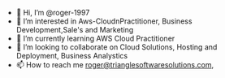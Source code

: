 

- 👋 Hi, I’m @roger-1997
- 👀 I’m interested in Aws-CloudnPractitioner, Business Development,Sale's and Marketing
- 🌱 I’m currently learning AWS Cloud Practitioner
- 💞️ I’m looking to collaborate on Cloud Solutions, Hosting and Deployment, Business Analystics
- 📫 How to reach me roger@trianglesoftwaresolutions.com,

<!---
roger-1997/roger-1997 is a ✨ special ✨ repository because its `README.md` (this file) appears on your GitHub profile.
You can click the Preview link to take a look at your changes.
--->
